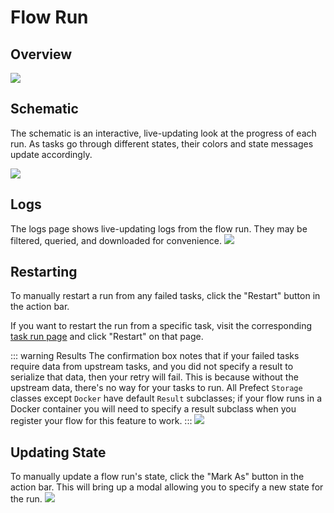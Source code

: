 # Flow Run

## Overview

![](/orchestration/ui/flowrun-overview.png)

## Schematic

The schematic is an interactive, live-updating look at the progress of each run. As tasks go through different states, their colors and state messages update accordingly.

![](/orchestration/ui/flowrun-schematic.png)

## Logs

The logs page shows live-updating logs from the flow run. They may be filtered, queried, and downloaded for convenience.
![](/orchestration/ui/flowrun-logs.png)

## Restarting

To manually restart a run from any failed tasks, click the "Restart" button in the action bar.

If you want to restart the run from a specific task, visit the corresponding [task run page](/orchestration/ui/taskrun) and click "Restart" on that page.

::: warning Results
The confirmation box notes that if your failed tasks require data from upstream tasks, and you did not specify a result to serialize that data, then your retry will fail. This is because without the upstream data, there's no way for your tasks to run. All Prefect `Storage` classes except `Docker` have default `Result` subclasses; if your flow runs in a Docker container you will need to specify a result subclass when you register your flow for this feature to work.
:::
![](/orchestration/ui/flowrun-restart.png)

## Updating State

To manually update a flow run's state, click the "Mark As" button in the action bar. This will bring up a modal allowing you to specify a new state for the run.
![](/orchestration/ui/flowrun-mark-as.png)
